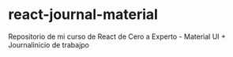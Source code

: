 # react-journal-material
Repositorio de mi curso de React de Cero a Experto - Material UI + Journalinicio de trabajpo

